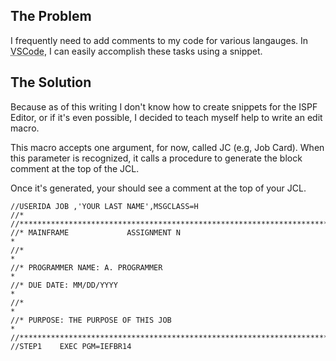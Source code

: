 ## The Problem
I frequently need to add comments to my code for various langauges. In <abbr title="Visual Studio Code">VSCode</abbr>, I can easily accomplish these tasks using a snippet. 

## The Solution
Because as of this writing I don't know how to create snippets for the ISPF Editor, or if it's even possible, I decided to teach myself help to write an edit macro. 

This macro accepts one argument, for now, called JC (e.g, Job Card). When this parameter is recognized, it calls a procedure to generate the block comment at the top of the JCL.

Once it's generated, your should see a comment at the top of your JCL.
```jcl
//USERIDA JOB ,'YOUR LAST NAME',MSGCLASS=H                             
//*                                                                     
//**********************************************************************
//* MAINFRAME             ASSIGNMENT N                                 *
//*                                                                    *
//* PROGRAMMER NAME: A. PROGRAMMER                                     *
//* DUE DATE: MM/DD/YYYY                                               *
//*                                                                    *
//* PURPOSE: THE PURPOSE OF THIS JOB                                   *
//**********************************************************************
//STEP1    EXEC PGM=IEFBR14                                             

```
